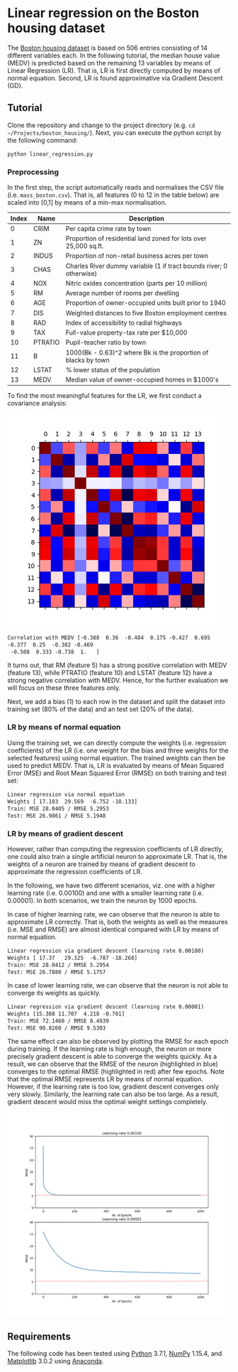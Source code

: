 # Linear regression on the Boston housing dataset

The [Boston housing dataset](https://www.cs.toronto.edu/~delve/data/boston/bostonDetail.html) is based on 506 entries 
consisting of 14 different variables each. In the following tutorial, the median house value (MEDV) is predicted based on
the remaining 13 variables by means of Linear Regression (LR). That is, LR is first directly computed by means of normal 
equation. Second, LR is found approximative via Gradient Descent (GD).

## Tutorial

Clone the repository and change to the project directory (e.g. `cd ~/Projects/boston_housing/`). Next, you can execute 
the python script by the following command:

```
python linear_regression.py 
```

### Preprocessing 

In the first step, the script automatically reads and normalises the CSV file (i.e. `mass_boston.csv`). That is, all 
features (0 to 12 in the table below) are scaled into [0,1] by means of a min-max normalisation.

Index | Name    | Description
----- | --------|--------------
0     | CRIM    | Per capita crime rate by town
1     | ZN      | Proportion of residential land zoned for lots over 25,000 sq.ft.
2     | INDUS   | Proportion of non-retail business acres per town
3     | CHAS    | Charles River dummy variable (1 if tract bounds river; 0 otherwise)
4     | NOX     | Nitric oxides concentration (parts per 10 million)
5     | RM      | Average number of rooms per dwelling
6     | AGE     | Proportion of owner-occupied units built prior to 1940
7     | DIS     | Weighted distances to five Boston employment centres
8     | RAD     | Index of accessibility to radial highways
9     | TAX     | Full-value property-tax rate per $10,000
10    | PTRATIO | Pupil-teacher ratio by town 
11    | B       | 1000(Bk - 0.63)^2 where Bk is the proportion of blacks by town
12    | LSTAT   | % lower status of the population
13    | MEDV    | Median value of owner-occupied homes in $1000's

To find the most meaningful features for the LR, we first conduct a covariance analysis:

![Covariance Matrix](imgs/covariance_matrix.png)

```
Correlation with MEDV [-0.388  0.36  -0.484  0.175 -0.427  0.695 -0.377  0.25  -0.382 -0.469
 -0.508  0.333 -0.738  1.   ]
```

It turns out, that RM (feature 5) has a strong positive correlation with MEDV (feature 13), while PTRATIO (feature 10) 
and LSTAT (feature 12) have a strong negative correlation with MEDV. Hence, for the further evaluation we will focus on 
these three features only.

Next, we add a bias (1) to each row in the dataset and split the dataset into training set (80% of the data) and 
an test set (20% of the data).

### LR by means of normal equation

Using the training set, we can directly compute the weights (i.e. regression coefficients) of the LR (i.e. one 
weight for the bias and three weights for the selected features) using normal equation. The trained weights can then 
be used to predict MEDV. That is, LR is evaluated by means of Mean Squared Error (MSE) and Root Mean Squared Error 
(RMSE) on both training and test set:

```
Linear regression via normal equation
Weights [ 17.183  29.569  -6.752 -18.133]
Train: MSE 28.0405 / RMSE 5.2953
Test: MSE 26.9861 / RMSE 5.1948
```

### LR by means of gradient descent

However, rather than computing the regression coefficients of LR directly, one could also train a single artificial 
neuron to approximate LR. That is, the weights of a neuron are trained by means of gradient descent to approximate 
the regression coefficients of LR.

In the following, we have two different scenarios, viz. one with a higher learning rate (i.e. 0.00100) and one with 
a smaller learning rate (i.e. 0.00001). In both scenarios, we train the neuron by 1000 epochs.

In case of higher learning rate, we can observe that the neuron is able to approximate LR correctly. That is, both 
the weights as well as the measures (i.e. MSE and RMSE) are almost identical compared with LR by means of normal 
equation.

```
Linear regression via gradient descent (learning rate 0.00100)
Weights [ 17.37   29.325  -6.787 -18.268]
Train: MSE 28.0412 / RMSE 5.2954
Test: MSE 26.7880 / RMSE 5.1757
```

In case of lower learning rate, we can observe that the neuron is not able to converge its weights as quickly.

```
Linear regression via gradient descent (learning rate 0.00001)
Weights [15.388 11.707  4.218 -0.701]
Train: MSE 72.1460 / RMSE 8.4939
Test: MSE 90.8260 / RMSE 9.5303
```

The same effect can also be observed by plotting the RMSE for each epoch during training. If the learning rate
is high enough, the neuron or more precisely gradient descent is able to converge the weights quickly. As a result, we 
can observe that the RMSE of the neuron (highlighted in blue) converges to the optimal RMSE (highlighted in red) after 
few  epochs. Note that the optimal RMSE represents LR by means of normal equation. However, if the learning rate is too 
low, gradient descent converges only very slowly. Similarly, the learning rate can also be too large. As a result, 
gradient descent would miss the optimal weight settings completely.

![RMSE_EPOCH](imgs/rmse_epoch.png)

## Requirements

The following code has been tested using [Python](https://www.python.org/) 3.7.1, [NumPy](https://www.numpy.org/) 1.15.4, 
and [Matplotlib](https://matplotlib.org/) 3.0.2 using [Anaconda](https://www.anaconda.com/distribution/#download-section).

